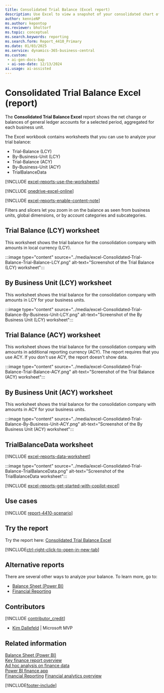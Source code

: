 ```yaml
---
title: Consolidated Trial Balance (Excel report)
description: Use Excel to view a snapshot of your consolidated chart of accounts at a given point to check the debit and credit net change and closing balance.
author: kennieNP
ms.author: kepontop
ms.reviewer: bholtorf
ms.topic: conceptual
ms.search.keywords: reporting
ms.search.form: Report_4410_Primary
ms.date: 01/03/2025
ms.service: dynamics-365-business-central
ms.custom:
 - ai-gen-docs-bap
 - ai-seo-date: 12/13/2024
ai.usage: ai-assisted
---
```


# Consolidated Trial Balance Excel (report)

The **Consolidated Trial Balance Excel** report shows the net change or balances of general ledger accounts for a selected period, aggregated for each business unit.

The Excel workbook contains worksheets that you can use to analyze your trial balance:

- Trial-Balance (LCY)
- By-Business-Unit (LCY)
- Trial-Balance (ACY)
- By-Business-Unit (ACY)
- TrialBalanceData

[!INCLUDE [excel-reports-use-the-worksheets](../includes/excel-reports-use-the-worksheets.md)]

[!INCLUDE [onedrive-excel-online](../includes/onedrive-excel-online.md)]

[!INCLUDE [excel-reports-enable-content-note](../includes/excel-reports-enable-content-note.md)]

Filters and slicers let you zoom in on the balance as seen from business units, global dimensions, or by account categories and subcategories.

## Trial Balance (LCY) worksheet

This worksheet shows the trial balance for the consolidation company with amounts in local currency (LCY).

:::image type="content" source="../media/excel-Consolidated-Trial-Balance-Trial-Balance-LCY.png" alt-text="Screenshot of the Trial Balance (LCY) worksheet":::

## By Business Unit (LCY) worksheet

This worksheet shows the trial balance for the consolidation company with amounts in LCY for your business units.

:::image type="content" source="../media/excel-Consolidated-Trial-Balance-By-Business-Unit-LCY.png" alt-text="Screenshot of the By Business Unit (LCY) worksheet":::

## Trial Balance (ACY) worksheet

This worksheet shows the trial balance for the consolidation company with amounts in additional reporting currency (ACY). The report requires that you use ACY. If you don't use ACY, the report doesn't show data.

:::image type="content" source="../media/excel-Consolidated-Trial-Balance-Trial-Balance-ACY.png" alt-text="Screenshot of the Trial Balance (ACY) worksheet":::

## By Business Unit (ACY) worksheet

This worksheet shows the trial balance for the consolidation company with amounts in ACY for your business units.

:::image type="content" source="../media/excel-Consolidated-Trial-Balance-By-Business-Unit-ACY.png" alt-text="Screenshot of the By Business Unit (ACY) worksheet":::

## TrialBalanceData worksheet

[!INCLUDE [excel-reports-data-worksheet](../includes/excel-reports-data-worksheet.md)]

:::image type="content" source="../media/excel-Consolidated-Trial-Balance-TrialBalanceData.png" alt-text="Screenshot of the TrialBalanceData worksheet":::

[!INCLUDE [excel-reports-get-started-with-copilot-excel](../includes/excel-reports-get-started-with-copilot-excel.md)]

## Use cases

[!INCLUDE [report-4410-scenario](../includes/report-4410-scenario-include.md)]

## Try the report

Try the report here: [Consolidated Trial Balance Excel](https://businesscentral.dynamics.com?report=4410)

[!INCLUDE[ctrl-right-click-to-open-in-new-tab](../includes/ctrl-right-click-to-open-in-new-tab.md)]

## Alternative reports

There are several other ways to analyze your balance. To learn more, go to:

- [Balance Sheet (Power BI)](../finance-powerbi-balance-sheet.md)
- [Financial Reporting](../bi-how-work-account-schedule.md)

## Contributors

[!INCLUDE [contributor_credit](../includes/contributor_credit.md)]

- [Kim Dallefeld](https://www.linkedin.com/in/kim-dallefeld/) | Microsoft MVP

## Related information

[Balance Sheet (Power BI)](../finance-powerbi-balance-sheet.md)  
[Key finance report overview](../finance-reports.md)  
[Ad hoc analysis on finance data](../ad-hoc-analysis-finance.md)  
[Power BI finance app](../finance-powerbi-app.md)  
[Financial Reporting](../bi-how-work-account-schedule.md)
[Financial analytics overview](../bi.md)  

[!INCLUDE[footer-include](../includes/footer-banner.md)]